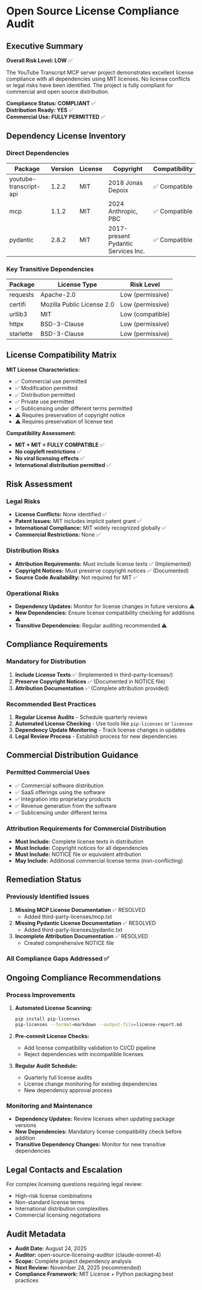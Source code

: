 # Open Source License Compliance Audit

## Executive Summary

**Overall Risk Level: LOW** ✅

The YouTube Transcript MCP server project demonstrates excellent license compliance with all dependencies using MIT licenses. No license conflicts or legal risks have been identified. The project is fully compliant for commercial and open source distribution.

**Compliance Status: COMPLIANT** ✅  
**Distribution Ready: YES** ✅  
**Commercial Use: FULLY PERMITTED** ✅

## Dependency License Inventory

### Direct Dependencies

| Package | Version | License | Copyright | Compatibility |
|---------|---------|---------|-----------|---------------|
| youtube-transcript-api | 1.2.2 | MIT | 2018 Jonas Depoix | ✅ Compatible |
| mcp | 1.1.2 | MIT | 2024 Anthropic, PBC | ✅ Compatible |
| pydantic | 2.8.2 | MIT | 2017-present Pydantic Services Inc. | ✅ Compatible |

### Key Transitive Dependencies

| Package | License Type | Risk Level |
|---------|-------------|------------|
| requests | Apache-2.0 | Low (permissive) |
| certifi | Mozilla Public License 2.0 | Low (permissive) |
| urllib3 | MIT | Low (compatible) |
| httpx | BSD-3-Clause | Low (permissive) |
| starlette | BSD-3-Clause | Low (permissive) |

## License Compatibility Matrix

**MIT License Characteristics:**
- ✅ Commercial use permitted
- ✅ Modification permitted  
- ✅ Distribution permitted
- ✅ Private use permitted
- ✅ Sublicensing under different terms permitted
- ⚠️ Requires preservation of copyright notice
- ⚠️ Requires preservation of license text

**Compatibility Assessment:**
- **MIT + MIT = FULLY COMPATIBLE** ✅
- **No copyleft restrictions** ✅
- **No viral licensing effects** ✅
- **International distribution permitted** ✅

## Risk Assessment

### Legal Risks
- **License Conflicts:** None identified ✅
- **Patent Issues:** MIT includes implicit patent grant ✅
- **International Compliance:** MIT widely recognized globally ✅
- **Commercial Restrictions:** None ✅

### Distribution Risks
- **Attribution Requirements:** Must include license texts ✅ (Implemented)
- **Copyright Notices:** Must preserve copyright notices ✅ (Documented)
- **Source Code Availability:** Not required for MIT ✅

### Operational Risks
- **Dependency Updates:** Monitor for license changes in future versions ⚠️
- **New Dependencies:** Ensure license compatibility checking for additions ⚠️
- **Transitive Dependencies:** Regular auditing recommended ⚠️

## Compliance Requirements

### Mandatory for Distribution
1. **Include License Texts** ✅ (Implemented in third-party-licenses/)
2. **Preserve Copyright Notices** ✅ (Documented in NOTICE file)
3. **Attribution Documentation** ✅ (Complete attribution provided)

### Recommended Best Practices
1. **Regular License Audits** - Schedule quarterly reviews
2. **Automated License Checking** - Use tools like `pip-licenses` or `licensee`
3. **Dependency Update Monitoring** - Track license changes in updates
4. **Legal Review Process** - Establish process for new dependencies

## Commercial Distribution Guidance

### Permitted Commercial Uses
- ✅ Commercial software distribution
- ✅ SaaS offerings using the software
- ✅ Integration into proprietary products
- ✅ Revenue generation from the software
- ✅ Sublicensing under different terms

### Attribution Requirements for Commercial Distribution
- **Must Include:** Complete license texts in distribution
- **Must Include:** Copyright notices for all dependencies
- **Must Include:** NOTICE file or equivalent attribution
- **May Include:** Additional commercial license terms (non-conflicting)

## Remediation Status

### Previously Identified Issues
1. **Missing MCP License Documentation** ✅ RESOLVED
   - Added third-party-licenses/mcp.txt
2. **Missing Pydantic License Documentation** ✅ RESOLVED  
   - Added third-party-licenses/pydantic.txt
3. **Incomplete Attribution Documentation** ✅ RESOLVED
   - Created comprehensive NOTICE file

### All Compliance Gaps Addressed ✅

## Ongoing Compliance Recommendations

### Process Improvements
1. **Automated License Scanning:**
   ```bash
   pip install pip-licenses
   pip-licenses --format=markdown --output-file=license-report.md
   ```

2. **Pre-commit License Checks:**
   - Add license compatibility validation to CI/CD pipeline
   - Reject dependencies with incompatible licenses

3. **Regular Audit Schedule:**
   - Quarterly full license audits
   - License change monitoring for existing dependencies
   - New dependency approval process

### Monitoring and Maintenance
- **Dependency Updates:** Review licenses when updating package versions
- **New Dependencies:** Mandatory license compatibility check before addition
- **Transitive Dependency Changes:** Monitor for new transitive dependencies

## Legal Contacts and Escalation

For complex licensing questions requiring legal review:
- High-risk license combinations
- Non-standard license terms
- International distribution complexities
- Commercial licensing negotiations

## Audit Metadata

- **Audit Date:** August 24, 2025
- **Auditor:** open-source-licensing-auditor (claude-sonnet-4)
- **Scope:** Complete project dependency analysis
- **Next Review:** November 24, 2025 (recommended)
- **Compliance Framework:** MIT License + Python packaging best practices